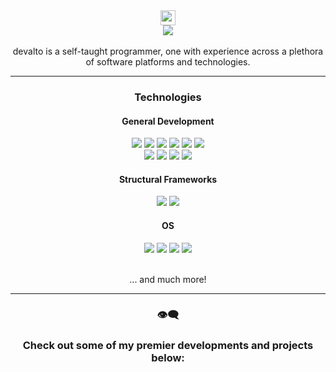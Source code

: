 <div align="center">
  <img src="https://github.com/wervlad/wervlad/assets/24524555/766d336d-b87d-44ba-807c-c51de2bc6b4d" height=24>
  <br>
  <img src="https://img.shields.io/badge/welcome_to_devalto's_github_profile-black?style=for-the-badge&logo=wheniwork">
</div>

<br>

<div align="center">
   devalto is a self-taught programmer, one with experience across a plethora of software platforms and technologies.
</div>

<hr>

<div align="center">
  <h3>Technologies</h3>
  
  <h4>General Development</h4>
  <img src="https://img.shields.io/badge/lua/u-0d6370?style=for-the-badge&logo=lua">
  <img src="https://img.shields.io/badge/C/++-215f61?style=for-the-badge&logo=cplusplus">

  <img src="https://img.shields.io/badge/JavaScript-525007?style=for-the-badge&logo=javascript">
  <img src="https://img.shields.io/badge/TypeScript-003563?style=for-the-badge&logo=typescript">
  <img src="https://img.shields.io/badge/Python-073a52?style=for-the-badge&logo=python">
  
  <img src="https://img.shields.io/badge/HTML/CSS-523307?style=for-the-badge&logo=html5">
  <!--
  <br>
  <img src="https://img.shields.io/badge/React-0d6370?style=for-the-badge&logo=react"> 
  -->
  <br>
  <img src="https://img.shields.io/badge/roblox_studio-black?style=for-the-badge&logo=robloxstudio">
  <img src="https://img.shields.io/badge/Unity-black?style=for-the-badge&logo=unity">
  <img src="https://img.shields.io/badge/Blender-523e07?style=for-the-badge&logo=blender">
  <img src="https://img.shields.io/badge/Arduino-083d45?style=for-the-badge&logo=arduino">
  
  <h4>Structural Frameworks</h4>
  <img src="https://img.shields.io/badge/Node.js-black?style=for-the-badge&logo=nodedotjs">
  <img src="https://img.shields.io/badge/Docker-003563?style=for-the-badge&logo=docker">
  
  
  <h4>OS</h4>
  <img src="https://img.shields.io/badge/Windows-073a52?style=for-the-badge&logo=windows">
  <img src="https://img.shields.io/badge/Pop__OS!-083d45?style=for-the-badge&logo=popos">
  <img src="https://img.shields.io/badge/Ubuntu-523307?style=for-the-badge&logo=ubuntu">
  <img src="https://img.shields.io/badge/Fedora-003563?style=for-the-badge&logo=fedora">
  <!--
  <br>
  <img src="https://img.shields.io/badge/Pop__OS!-005663?style=for-the-badge&logo=popos">
  -->
  <br>
  <br>
  <p> ... and much more!
    
  <hr>
  
  <h3>👁‍🗨</h3>
  <h3> Check out some of my premier developments and projects below: </h3>
</div>
  
  
  
  
  
<!--
**dev-alto/dev-alto** is a ✨ _special_ ✨ repository because its `README.md` (this file) appears on your GitHub profile.

Here are some ideas to get you started:

- 🔭 I’m currently working on ...
- 🌱 I’m currently learning ...
- 👯 I’m looking to collaborate on ...
- 🤔 I’m looking for help with ...
- 💬 Ask me about ...
- 📫 How to reach me: ...
- 😄 Pronouns: ...
- ⚡ Fun fact: ...
-->
